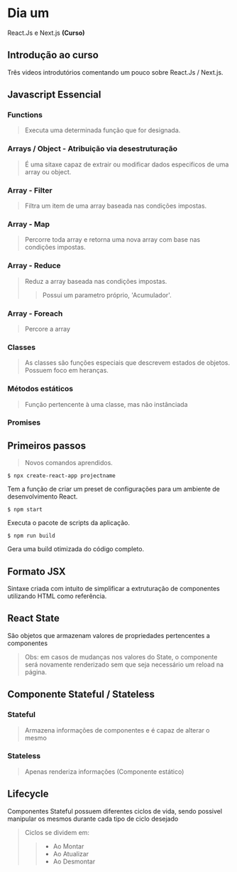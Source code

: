 # Dia um

React.Js e Next.js **(Curso)**

## Introdução ao curso
 Três videos introdutórios comentando um pouco sobre React.Js / Next.js.
 
 
## Javascript Essencial

### Functions
> Executa uma determinada função que for designada.

### Arrays / Object - Atribuição via desestruturação
> É uma sitaxe capaz de extrair ou modificar dados especificos de uma array ou object.

### Array - Filter
> Filtra um item de uma array baseada nas condições impostas.

### Array - Map
> Percorre toda array e retorna uma nova array com base nas condições impostas.

### Array - Reduce
> Reduz a array baseada nas condições impostas.
>> Possui um parametro próprio, 'Acumulador'.

### Array - Foreach
> Percore a array

### Classes
> As classes são funções especiais que descrevem estados de objetos. Possuem foco em heranças.

### Métodos estáticos
> Função pertencente à uma classe, mas não instânciada

### Promises


## Primeiros passos
> Novos comandos aprendidos.


```
$ npx create-react-app projectname
```
Tem a função de criar um preset de configurações para um ambiente de desenvolvimento React.


```
$ npm start
```
Executa o pacote de scripts da aplicação.


```
$ npm run build
```
Gera uma build otimizada do código completo.


## Formato JSX
Sintaxe criada com intuito de simplificar a extruturação de componentes utilizando HTML como referência.

## React State
São objetos que armazenam valores de propriedades pertencentes a componentes
> Obs: em casos de mudanças nos valores do State, o componente será novamente renderizado sem que seja necessário um reload na página.

## Componente Stateful / Stateless
### Stateful
> Armazena informações de componentes e é capaz de alterar o mesmo

### Stateless
> Apenas renderiza informações (Componente estático)

## Lifecycle
Componentes Stateful possuem diferentes ciclos de vida, sendo possivel manipular os mesmos durante cada tipo de ciclo desejado
> Ciclos se dividem em:
>> * Ao Montar 
>> * Ao Atualizar
>> * Ao Desmontar
